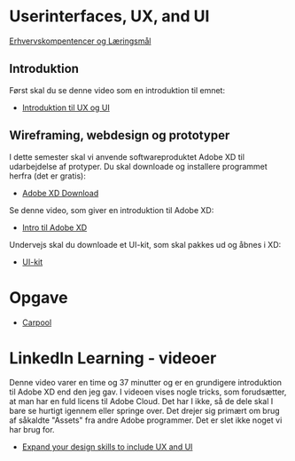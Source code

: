 # Userinterfaces, UX, and UI
[Erhvervskompentencer og Læringsmål](admin_ux_ui.md)

## Introduktion
Først skal du se denne video som en introduktion til emnet:

* [Introduktion til UX og UI](https://www.youtube.com/watch?v=suxPabcaALQ)

## Wireframing, webdesign og prototyper
I dette semester skal vi anvende softwareproduktet Adobe XD til udarbejdelse af protyper. Du skal downloade og installere programmet herfra (det er gratis):

* [Adobe XD Download](https://www.adobe.com/dk/products/xd.html)


Se denne video, som giver en introduktion til Adobe XD:

* [Intro til Adobe XD]()

Undervejs skal du downloade et UI-kit, som skal pakkes ud og åbnes i XD:

* [UI-kit](https://www.behance.net/gallery/72045189/Responsive-Resize-Kit)


# Opgave
* [Carpool](./opgaver/20200130_Usability_Carpool.pdf)


# LinkedIn Learning - videoer
Denne video varer en time og 37 minutter og er en grundigere introduktion til Adobe XD end den jeg gav. I videoen vises nogle tricks, som forudsætter, at man har en fuld licens til Adobe Cloud. Det har I ikke, så de dele skal I bare se hurtigt igennem eller springe over. Det drejer sig primært om brug af såkaldte "Assets" fra andre Adobe programmer. Det er slet ikke noget vi har brug for.

* [Expand your design skills to include UX and UI](https://www.linkedin.com/learning/adobe-xd-for-designers/expand-your-design-skills-to-include-ux-and-ui?u=57077785)
